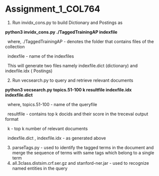 # Assignment_1_COL764


1. Run invidx_cons.py to build Dictionary and Postings as

**python3 invidx_cons.py ./TaggedTrainingAP indexfile**

&nbsp; where, ./TaggedTrainingAP - denotes the folder that contains files of the collection

&nbsp; indexfile - name of the indexfiles

&nbsp; This will generate two files namely indexfile.dict (dictionary) and indexfile.idx ( Postings)

2. Run vecsearch.py to query and retrieve relevant documents

**python3 vecsearch.py topics.51-100 k resultfile indexfile.idx indexfile.dict**

&nbsp; where, topics.51-100 - name of the queryfile

&nbsp; resultfile - contains top k docids and their score in the treceval output format

&nbsp; k - top k number of relevant documents

&nbsp; indexfile.dict , indexfile.idx - as generated above

3. parseTags.py - used to identify the tagged terms in the document and merge the sequence of terms with same tags which belong to a single term
4. all.3class.distsim.crf.ser.gz and stanford-ner.jar - used to recognize named entities in the query
